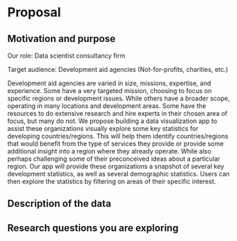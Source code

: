 # Proposal

## Motivation and purpose

Our role: Data scientist consultancy firm

Target audience: Development aid agencies (Not-for-profits, charities, etc.) 

Development aid agencies are varied in size, missions, expertise, and experience. Some have a very targeted mission, choosing to focus on specific regions or development issues.  While others have a broader scope, operating in many locations and development areas.  Some have the resources to do extensive research and hire experts in their chosen area of focus, but many do not.   We propose building a data visualization app to assist these organizations visually explore some key statistics for developing countries/regions.  This will help them identify countries/regions that would benefit from the type of services they provide or provide some additional insight into a region where they already operate.  While also perhaps challenging some of their preconceived ideas about a particular region.   Our app will provide these organizations a snapshot of several key development statistics, as well as several demographic statistics.  Users can then explore the statistics by filtering on areas of their specific interest.  

## Description of the data

## Research questions you are exploring

